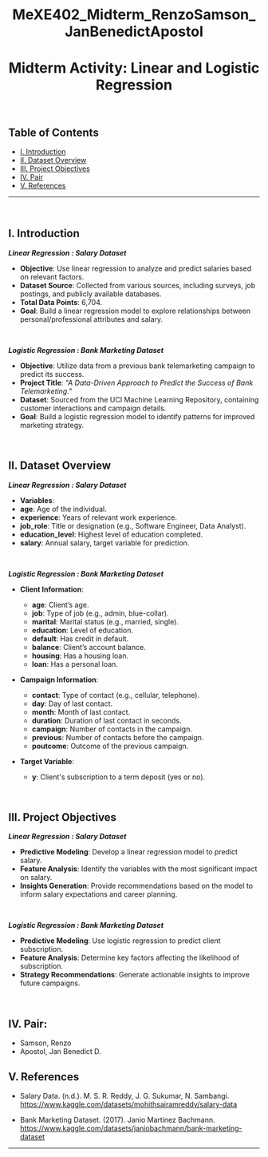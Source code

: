 # <h1 align="center">MeXE402_Midterm_RenzoSamson_JanBenedictApostol</h1>

<h1 align="center">Midterm Activity: Linear and Logistic Regression</h1>
<br>

## Table of Contents
  - [I. Introduction](#i-introduction)
  - [II. Dataset Overview](#ii-dataset-overview)
  - [III. Project Objectives](#iii-project-objectives)
  - [IV. Pair](#iv-pair)
  - [V. References](#v-references)
<hr> 
<br>

## I. Introduction

***Linear Regression : Salary Dataset***

<p align="justify"> 
  
  - **Objective**: Use linear regression to analyze and predict salaries based on relevant factors.
  - **Dataset Source**: Collected from various sources, including surveys, job postings, and publicly available databases.
  - **Total Data Points**: 6,704.
  - **Goal**: Build a linear regression model to explore relationships between personal/professional attributes and salary.
<br>

***Logistic Regression : Bank Marketing Dataset***
<p align="justify"> 

  - **Objective**: Utilize data from a previous bank telemarketing campaign to predict its success.
  - **Project Title**: *"A Data-Driven Approach to Predict the Success of Bank Telemarketing."*
  - **Dataset**: Sourced from the UCI Machine Learning Repository, containing customer interactions and campaign details.
  - **Goal**: Build a logistic regression model to identify patterns for improved marketing strategy.

<br>
  
## II. Dataset Overview

***Linear Regression : Salary Dataset***

<p align="justify"> 
  
  - **Variables**:
  - **age**: Age of the individual.
  - **experience**: Years of relevant work experience.
  - **job_role**: Title or designation (e.g., Software Engineer, Data Analyst).
  - **education_level**: Highest level of education completed.
  - **salary**: Annual salary, target variable for prediction.
<br>

***Logistic Regression : Bank Marketing Dataset***
<p align="justify"> 
  
- **Client Information**:
  - **age**: Client’s age.
  - **job**: Type of job (e.g., admin, blue-collar).
  - **marital**: Marital status (e.g., married, single).
  - **education**: Level of education.
  - **default**: Has credit in default.
  - **balance**: Client’s account balance.
  - **housing**: Has a housing loan.
  - **loan**: Has a personal loan.
  
- **Campaign Information**:
  - **contact**: Type of contact (e.g., cellular, telephone).
  - **day**: Day of last contact.
  - **month**: Month of last contact.
  - **duration**: Duration of last contact in seconds.
  - **campaign**: Number of contacts in the campaign.
  - **previous**: Number of contacts before the campaign.
  - **poutcome**: Outcome of the previous campaign.

- **Target Variable**:
  - **y**: Client's subscription to a term deposit (yes or no).
 
<br>
  
## III. Project Objectives

***Linear Regression : Salary Dataset***

<p align="justify"> 
  
  - **Predictive Modeling**: Develop a linear regression model to predict salary.
  - **Feature Analysis**: Identify the variables with the most significant impact on salary.
  - **Insights Generation**: Provide recommendations based on the model to inform salary expectations and career planning.
<br>

***Logistic Regression : Bank Marketing Dataset***
<p align="justify"> 

- **Predictive Modeling**: Use logistic regression to predict client subscription.
- **Feature Analysis**: Determine key factors affecting the likelihood of subscription.
- **Strategy Recommendations**: Generate actionable insights to improve future campaigns.
<br>

## IV. Pair:
- Samson, Renzo
- Apostol, Jan Benedict D.

## V. References
<p align="justify">
  
- Salary Data. (n.d.). M. S. R. Reddy, J. G. Sukumar, N. Sambangi. https://www.kaggle.com/datasets/mohithsairamreddy/salary-data

- Bank Marketing Dataset. (2017). Janio Martinez Bachmann. https://www.kaggle.com/datasets/janiobachmann/bank-marketing-dataset
<hr>
<br>
